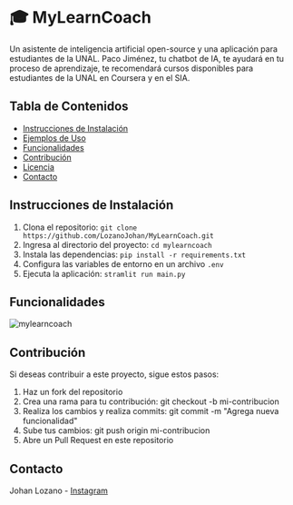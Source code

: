 # 🎓 MyLearnCoach

Un asistente de inteligencia artificial open-source y una aplicación para estudiantes de la UNAL.
Paco Jiménez, tu chatbot de IA, te ayudará en tu proceso de aprendizaje, te recomendará cursos disponibles para estudiantes de la UNAL en Coursera y en el SIA.

## Tabla de Contenidos

- [Instrucciones de Instalación](#instrucciones-de-instalación)
- [Ejemplos de Uso](#ejemplos-de-uso)
- [Funcionalidades](#funcionalidades)
- [Contribución](#contribución)
- [Licencia](#licencia)
- [Contacto](#contacto)

## Instrucciones de Instalación

1. Clona el repositorio: `git clone https://github.com/LozanoJohan/MyLearnCoach.git`
2. Ingresa al directorio del proyecto: `cd mylearncoach`
3. Instala las dependencias: `pip install -r requirements.txt`
4. Configura las variables de entorno en un archivo `.env`
5. Ejecuta la aplicación: `stramlit run main.py`

## Funcionalidades

![mylearncoach](https://github.com/LozanoJohan/MyLearnCoach/assets/108693709/c4424823-ee6b-4c0b-b0f7-08ad33c34250)

## Contribución

Si deseas contribuir a este proyecto, sigue estos pasos:

1. Haz un fork del repositorio
2. Crea una rama para tu contribución: git checkout -b mi-contribucion
3. Realiza los cambios y realiza commits: git commit -m "Agrega nueva funcionalidad"
4. Sube tus cambios: git push origin mi-contribucion
5. Abre un Pull Request en este repositorio

## Contacto

Johan Lozano - [Instagram](https://www.instagram.com/johanlozano51/)
